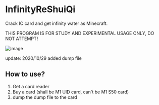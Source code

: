 # InfinityReShuiQi
Crack IC card and get infinity water as Minecraft.

THIS PROGRAM IS FOR STUDY AND EXPERIMENTAL USAGE ONLY, DO NOT ATTEMPT!

![image](https://github.com/bkmashiro/InfinityReShuiQi/assets/53376445/5c8ecaad-4c80-409d-b986-d711baf4042b)

update: 2020/10/29
added dump file

## How to use?

1. Get a card reader
2. Buy a card (shall be M1 UID card, can't be M1 S50 card)
3. dump the dump file to the card